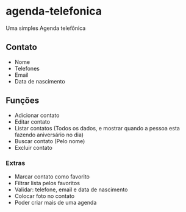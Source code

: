 # agenda-telefonica
Uma simples Agenda telefônica 

## Contato
- Nome
- Telefones
- Email
- Data de nascimento

## Funções
- Adicionar contato
- Editar contato
- Listar contatos (Todos os dados, e mostrar quando a pessoa esta fazendo aniversário no dia)
- Buscar contato (Pelo nome)
- Excluir contato

### Extras
- Marcar contato como favorito
- Filtrar lista pelos favoritos
- Validar: telefone, email e data de nascimento
- Colocar foto no contato
- Poder criar mais de uma agenda